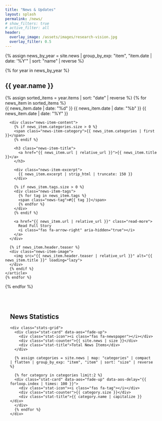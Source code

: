 ```yaml
---
title: "News & Updates"
layout: splash
permalink: /news/
# show_filters: true
# active_filter: all
header:
  overlay_image: /assets/images/research-vision.jpg
  overlay_filter: 0.5
---
```


{% assign news_by_year = site.news | group_by_exp: "item", "item.date | date: '%Y'" | sort: "name" | reverse %}

{% for year in news_by_year %}
<div class="publication-year news-year" id="{{ year.name }}">
  <h2>{{ year.name }}</h2>
  
  <div class="news-items">
    {% assign sorted_items = year.items | sort: "date" | reverse %}
    {% for news_item in sorted_items %}
    <article class="news-item" data-categories="{% for category in news_item.categories %}{{ category | downcase }} {% endfor %}">
      <div class="news-item-date">
        <div class="date-box">
          <span class="day">{{ news_item.date | date: "%d" }}</span>
          <span class="month">{{ news_item.date | date: "%b" }}</span>
          <span class="year">{{ news_item.date | date: "%Y" }}</span>
        </div>
      </div>
      
      <div class="news-item-content">
        {% if news_item.categories.size > 0 %}
        <span class="news-item-category">{{ news_item.categories | first }}</span>
        {% endif %}

        <h3 class="news-item-title">
          <a href="{{ news_item.url | relative_url }}">{{ news_item.title }}</a>
        </h3>

        <div class="news-item-excerpt">
          {{ news_item.excerpt | strip_html | truncate: 150 }}
        </div>

        {% if news_item.tags.size > 0 %}
        <div class="news-item-tags">
          {% for tag in news_item.tags %}
          <span class="news-tag">#{{ tag }}</span>
          {% endfor %}
        </div>
        {% endif %}

        <a href="{{ news_item.url | relative_url }}" class="read-more">
          Read Full Story
          <i class="fas fa-arrow-right" aria-hidden="true"></i>
        </a>
      </div>

      {% if news_item.header.teaser %}
      <div class="news-item-image">
        <img src="{{ news_item.header.teaser | relative_url }}" alt="{{ news_item.title }}" loading="lazy">
      </div>
      {% endif %}
    </article>
    {% endfor %}
  </div>
</div>
{% endfor %}

<div class="news-stats">
  <div class="container">
    <h2>News Statistics</h2>

    <div class="stats-grid">
      <div class="stat-card" data-aos="fade-up">
        <div class="stat-icon"><i class="fas fa-newspaper"></i></div>
        <div class="stat-counter">{{ site.news | size }}</div>
        <div class="stat-title">Total News Items</div>
      </div>
      
      {% assign categories = site.news | map: "categories" | compact | flatten | group_by_exp: "item", "item" | sort: "size" | reverse %}

      {% for category in categories limit:2 %}
      <div class="stat-card" data-aos="fade-up" data-aos-delay="{{ forloop.index | times: 100 }}">
        <div class="stat-icon"><i class="fas fa-tag"></i></div>
        <div class="stat-counter">{{ category.size }}</div>
        <div class="stat-title">{{ category.name | capitalize }}</div>
      </div>
      {% endfor %}
    </div>
  </div>
</div>

<style>
  .news-stats {
    margin: 2rem 0;
    padding: 1rem;
  }

  .stats-grid {
    display: flex;
    flex-wrap: wrap;
    gap: 1rem;
    justify-content: center;
  }

  .stat-card {
    background: #f8f9fa;
    border-radius: 8px;
    box-shadow: 0 2px 4px rgba(0, 0, 0, 0.1);
    padding: 1.5rem;
    text-align: center;
    flex: 1 1 250px;
    max-width: 300px;
    transition: transform 0.3s ease;
  }

  .stat-card:hover {
    transform: translateY(-5px);
  }

  .stat-icon {
    font-size: 2rem;
    margin-bottom: 0.5rem;
    color: #0066cc;
  }

  .stat-counter {
    font-size: 2.5rem;
    font-weight: bold;
    margin-bottom: 0.5rem;
  }

  .stat-title {
    font-size: 1.1rem;
    color: #555;
  }

  @media (max-width: 768px) {
    .stats-grid {
      flex-direction: column;
      align-items: center;
    }

    .stat-card {
      width: 100%;
      max-width: 100%;
    }
  }
</style>

<script>
document.addEventListener('DOMContentLoaded', function() {
  // Category filtering
  const filterTabs = document.querySelectorAll('.news-filter-tag');
  const newsItems = document.querySelectorAll('.news-item');

  filterTabs.forEach(tab => {
    tab.addEventListener('click', function(e) {
      e.preventDefault();

      // Update active tab
      filterTabs.forEach(t => t.classList.remove('active'));
      this.classList.add('active');

      const category = this.getAttribute('href').split('/').pop().replace('/', '');

      // Filter items
      newsItems.forEach(item => {
        if (category === 'all') {
          item.style.display = '';
        } else {
          const itemCategories = item.getAttribute('data-categories');
          if (itemCategories && itemCategories.includes(category)) {
            item.style.display = '';
          } else {
            item.style.display = 'none';
          }
        }
      });
    });
  });
});
</script>